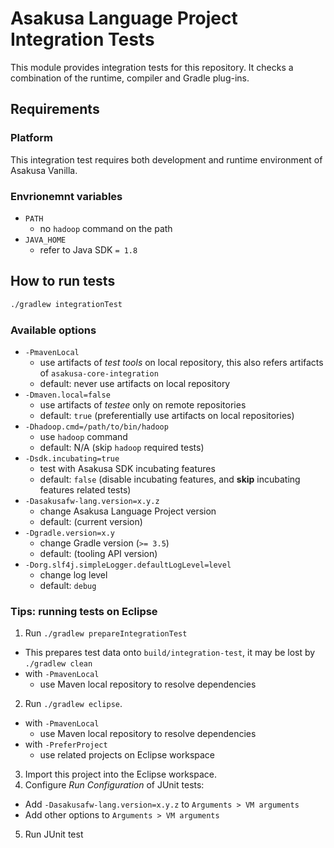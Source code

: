 # Asakusa Language Project Integration Tests

This module provides integration tests for this repository. It checks a combination of the runtime, compiler and Gradle plug-ins.

## Requirements

### Platform

This integration test requires both development and runtime environment of Asakusa Vanilla.

### Envrionemnt variables

* `PATH`
  * no `hadoop` command on the path
* `JAVA_HOME`
  * refer to Java SDK `= 1.8`

## How to run tests

```sh
./gradlew integrationTest
```

### Available options

* `-PmavenLocal`
  * use artifacts of *test tools* on local repository, this also refers artifacts of `asakusa-core-integration`
  * default: never use artifacts on local repository
* `-Dmaven.local=false`
  * use artifacts of *testee* only on remote repositories
  * default: `true` (preferentially use artifacts on local repositories)
* `-Dhadoop.cmd=/path/to/bin/hadoop`
  * use `hadoop` command
  * default: N/A (skip `hadoop` required tests)
* `-Dsdk.incubating=true`
  * test with Asakusa SDK incubating features
  * default: `false` (disable incubating features, and **skip** incubating features related tests)
* `-Dasakusafw-lang.version=x.y.z`
  * change Asakusa Language Project version
  * default: (current version)
* `-Dgradle.version=x.y`
  * change Gradle version (`>= 3.5`)
  * default: (tooling API version)
* `-Dorg.slf4j.simpleLogger.defaultLogLevel=level`
  * change log level
  * default: `debug`

### Tips: running tests on Eclipse

1. Run `./gradlew prepareIntegrationTest`
  * This prepares test data onto `build/integration-test`, it may be lost by `./gradlew clean`
  * with `-PmavenLocal`
    * use Maven local repository to resolve dependencies
2. Run `./gradlew eclipse`.
  * with `-PmavenLocal`
    * use Maven local repository to resolve dependencies
  * with `-PreferProject`
    * use related projects on Eclipse workspace
3. Import this project into the Eclipse workspace.
4. Configure *Run Configuration* of JUnit tests:
  * Add `-Dasakusafw-lang.version=x.y.z` to `Arguments > VM arguments`
  * Add other options to `Arguments > VM arguments`
5. Run JUnit test
